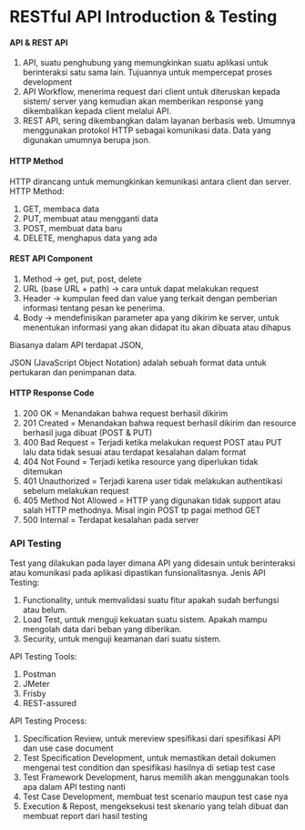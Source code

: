 # RESTful API Introduction & Testing

#### API & REST API
1. API, suatu penghubung yang memungkinkan suatu aplikasi untuk 
berinteraksi satu sama lain. Tujuannya untuk mempercepat proses 
development
2. API Workflow, menerima request dari client untuk diteruskan kepada 
sistem/ server yang kemudian akan memberikan response yang dikembalikan 
kepada client melalui API.
3. REST API, sering dikembangkan dalam layanan berbasis web. Umumnya 
menggunakan protokol HTTP sebagai komunikasi data. Data yang digunakan 
umumnya berupa json.
#### HTTP Method
HTTP dirancang untuk memungkinkan kemunikasi antara client dan server. 
HTTP Method:
1. GET, membaca data
2. PUT, membuat atau mengganti data
3. POST, membuat data baru
4. DELETE, menghapus data yang ada
#### REST API Component
1. Method -> get, put, post, delete
2. URL (base URL + path) -> cara untuk dapat melakukan request
3. Header -> kumpulan feed dan value yang terkait dengan pemberian 
informasi tentang pesan ke penerima.
4. Body -> mendefinisikan parameter apa yang dikirim ke server, 
untuk menentukan informasi yang akan didapat itu akan dibuata atau 
dihapus

Biasanya dalam API terdapat JSON,

JSON (JavaScript Object Notation) adalah sebuah format data untuk 
pertukaran dan penimpanan data.

#### HTTP Response Code
1. 200 OK = Menandakan bahwa request berhasil dikirim
2. 201 Created = Menandakan bahwa request berhasil dikirim dan resource 
berhasil juga dibuat (POST & PUT)
3. 400 Bad Request = Terjadi ketika melakukan request POST atau PUT lalu 
data tidak sesuai atau terdapat kesalahan dalam format
4. 404 Not Found = Terjadi ketika resource yang diperlukan tidak 
ditemukan
5. 401 Unauthorized = Terjadi karena user tidak melakukan authentikasi 
sebelum melakukan request
6. 405 Method Not Allowed = HTTP yang digunakan tidak support atau salah 
HTTP methodnya. Misal ingin POST tp pagai method GET
7. 500 Internal = Terdapat kesalahan pada server

### API Testing
Test yang dilakukan pada layer dimana API yang didesain untuk berinteraksi 
atau komunikasi pada aplikasi dipastikan funsionalitasnya.
Jenis API Testing:
1. Functionality, untuk memvalidasi suatu fitur apakah sudah berfungsi 
atau belum.
2. Load Test, untuk menguji kekuatan suatu sistem. Apakah mampu mengolah 
data dari beban yang diberikan.
3. Security, untuk menguji keamanan dari suatu sistem.

API Testing Tools:
1. Postman
2. JMeter
3. Frisby
4. REST-assured

API Testing Process:
1. Specification Review, untuk mereview spesifikasi dari spesifikasi API 
dan use case document
2. Test Specification Development, untuk memastikan detail dokumen 
mengenai test condition dan spesifikasi hasilnya di setiap test case
3. Test Framework Development, harus memilih akan menggunakan tools apa 
dalam API testing nanti
4. Test Case Development, membuat test scenario maupun test case nya
5. Execution & Repost, mengeksekusi test skenario yang telah dibuat dan 
membuat report dari hasil testing


